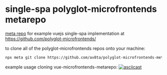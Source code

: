 # single-spa polyglot-microfrontends metarepo

[meta repo](https://www.npmjs.com/package/meta) for example vuejs single-spa implementation at https://github.com/polyglot-microfrontends/

to clone all of the polyglot-microfrontends repos onto your machine:

```bash
npx meta git clone https://github.com/av8ta/polyglot-microfrontends-metarepo.git
```

example usage cloning vue-microfrontends-metarepo:
[![asciicast](https://asciinema.org/a/efwJSpGYUi5ex0CaAhu6qfzkQ.svg)](https://asciinema.org/a/efwJSpGYUi5ex0CaAhu6qfzkQ)
